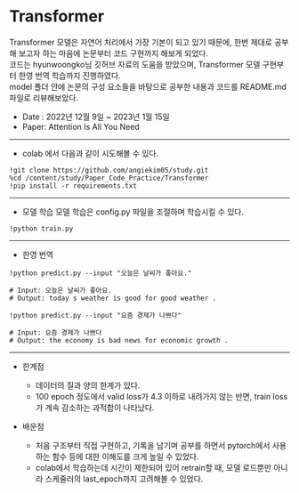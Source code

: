 # Transformer
Transformer 모델은 자연어 처리에서 가장 기본이 되고 있기 때문에, 한번 제대로 공부해 보고자 하는 마음에 논문부터 코드 구현까지 해보게 되었다.   
코드는 hyunwoongko님 깃허브 자료의 도움을 받았으며, Transformer 모델 구현부터 한영 번역 학습까지 진행하였다.   
model 폴더 안에 논문의 구성 요소들을 바탕으로 공부한 내용과 코드를 README.md 파일로 리뷰해보았다.  

- Date : 2022년 12월 9일 ~ 2023년 1월 15일
- Paper: Attention Is All You Need
---
- colab 에서 다음과 같이 시도해볼 수 있다.
```
!git clone https://github.com/angiekim05/study.git
%cd /content/study/Paper_Code_Practice/Transformer
!pip install -r requirements.txt
```
---    
- 모델 학습
모델 학습은 config.py 파일을 조절하며 학습시킬 수 있다.
```
!python train.py
```
---
- 한영 번역
```
!python predict.py --input "오늘은 날씨가 좋아요."

# Input: 오늘은 날씨가 좋아요.
# Output: today s weather is good for good weather .

!python predict.py --input "요즘 경제가 나쁘다"

# Input: 요즘 경제가 나쁘다
# Output: the economy is bad news for economic growth .
```
---
- 한계점
    - 데이터의 질과 양의 한계가 있다.
    - 100 epoch 정도에서 valid loss가 4.3 이하로 내려가지 않는 반면, train loss가 계속 감소하는 과적합이 나타났다.

- 배운점
    - 처음 구조부터 직접 구현하고, 기록을 남기며 공부를 하면서 pytorch에서 사용하는 함수 등에 대한 이해도를 크게 높일 수 있었다.
    - colab에서 학습하는데 시간이 제한되어 있어 retrain할 때, 모델 로드뿐만 아니라 스케줄러의 last_epoch까지 고려해볼 수 있었다.
